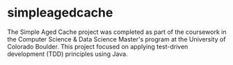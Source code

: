 # simpleagedcache
The Simple Aged Cache project was completed as part of the coursework in the Computer Science &amp; Data Science Master's program at the University of Colorado Boulder. This project focused on applying test-driven development (TDD) principles using Java.
